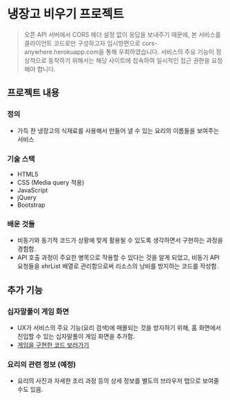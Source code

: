 # 냉장고 비우기 프로젝트
> 오픈 API 서버에서 CORS 헤더 설정 없이 응답을 보내주기 때문에, 본 서비스를 클라이언트 코드로만 구성하고자 임시방편으로 cors\-anywhere\.herokuapp\.com을 통해 우회하였습니다\. 서비스의 주요 기능이 정상적으로 동작하기 위해서는 해당 사이트에 접속하여 일시적인 접근 권한을 요청해야 합니다\.
## 프로젝트 내용
### 정의
- 가득 찬 냉장고의 식재료를 사용해서 만들어 낼 수 있는 요리의 이름들을 보여주는 서비스

### 기술 스택
- HTML5
- CSS \(Media query 적용\)
- JavaScript
- jQuery
- Bootstrap

### 배운 것들
- 비동기와 동기적 코드가 상황에 맞게 활용될 수 있도록 생각하면서 구현하는 과정을 경험함\.
- API 호출 과정이 주요한 병목으로 작용할 수 있다는 것을 알게 되었고, 비동기 API 요청들을 xhrList 배열로 관리함으로써 리소스의 낭비를 방지하는 코드를 작성함\.

## 추가 기능
### 십자말풀이 게임 화면
- UX가 서비스의 주요 기능\(요리 검색\)에 매몰되는 것을 방지하기 위해, 홈 화면에서 진입할 수 있는 십자말풀이 게임 화면을 추가함\.
- [게임을 구현한 코드 보러가기](scripts/crossword.js)

### 요리의 관련 정보 \(예정\)
- 요리의 사진과 자세한 조리 과정 등의 상세 정보를 별도의 브라우저 탭으로 보여줄 수도 있음\.
